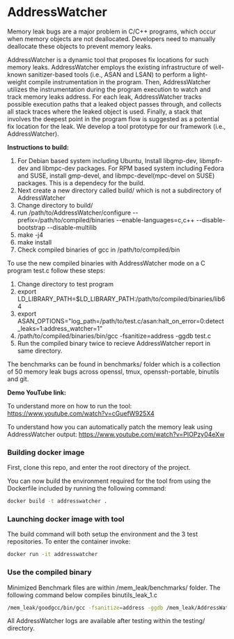 # AddressWatcher
Memory leak bugs are a major problem in C/C++ programs, which occur when memory objects are not deallocated. Developers need to manually deallocate these objects to prevent memory leaks.

AddressWatcher is a dynamic tool that proposes fix locations for such memory leaks. AddressWatcher employs the existing infrastructure of well-known sanitizer-based tools (i.e., ASAN and LSAN) to perform a light-weight compile instrumentation in the program. Then, AddressWatcher utilizes the instrumentation during the program execution to watch and track memory leaks address. For each leak, AddressWatcher tracks possible execution paths that a leaked object passes through, and collects all stack traces where the leaked object is used. Finally, a stack that involves the deepest point in the program flow is suggested as a potential fix location for the leak. We develop a tool prototype for our framework (i.e., AddressWatcher).


**Instructions to build:**
1. For Debian based system including Ubuntu, Install libgmp-dev, libmpfr-dev and libmpc-dev packages. For RPM based system including Fedora and SUSE, install gmp-devel, and libmpc-devel(mpc-devel on SUSE) packages. This is a dependecy for the build.
2. Next create a new directory called build/ which is not a subdirectory of AddressWatcher
3. Change directory to build/
4. run /path/to/AddressWatcher/configure --prefix=/path/to/compiled/binaries --enable-languages=c,c++ --disable-bootstrap --disable-multilib
5. make -j4
6. make install
7. Check compiled binaries of gcc in /path/to/compiled/bin

To use the new compiled binaries with AddressWatcher mode on a C program test.c follow these steps:
1. Change directory to test program
2. export LD_LIBRARY_PATH=$LD_LIBRARY_PATH:/path/to/compiled/binaries/lib64
3. export ASAN_OPTIONS="log_path=/path/to/test.c/asan:halt_on_error=0:detect_leaks=1:address_watcher=1"
4. /path/to/compiled/binaries/bin/gcc -fsanitize=address -ggdb test.c
5. Run the compiled binary twice to recieve AddressWatcher report in same directory.

The benchmarks can be found in benchmarks/ folder which is a collection of 50 memory leak bugs across openssl, tmux, openssh-portable, binutils and git.


**Demo YouTube link:**

To understand more on how to run the tool:
https://www.youtube.com/watch?v=cGuefW925X4

To understand how you can automatically patch the memory leak using AddressWatcher output:
https://www.youtube.com/watch?v=PIOPzy04eXw

### Building docker image

First, clone this repo, and enter the root directory of the project.

You can now build the environment required for the tool from using the Dockerfile included by running the following command:
```bash
docker build -t addresswatcher . 
```

### Launching docker image with tool

The build command will both setup the environment and the 3 test repositories. To enter the container invoke:
```bash
docker run -it addresswatcher
```

### Use the compiled binary

Minimized Benchmark files are within /mem_leak/benchmarks/ folder. The following command below compiles binutils_leak_1.c

```bash
/mem_leak/goodgcc/bin/gcc -fsanitize=address -ggdb /mem_leak/AddressWatcher/benchmarks/binutils/leak_1/binutils_leak_1.c
```

All AddressWatcher logs are available after testing within the testing/ directory.
